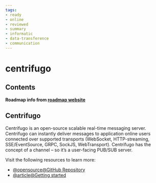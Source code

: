 ```yaml
---
tags:
- ready
- online
- reviewed
- summary
- informatic
- data-transference
- communication
---
```


# centrifugo

## Contents

__Roadmap info from [roadmap website](https://roadmap.sh/golang/go-realtime-communication/centrifugo)__

## Centrifugo

Centrifugo is an open-source scalable real-time messaging server. Centrifugo can instantly deliver messages to application online users connected over supported transports (WebSocket, HTTP-streaming, SSE/EventSource, GRPC, SockJS, WebTransport). Centrifugo has the concept of a channel – so it’s a user-facing PUB/SUB server.

Visit the following resources to learn more:

- [@opensource@GitHub Repository](https://github.com/centrifugal/centrifugo)
- [@article@Getting started](https://centrifugal.dev/docs/getting-started/introduction)
